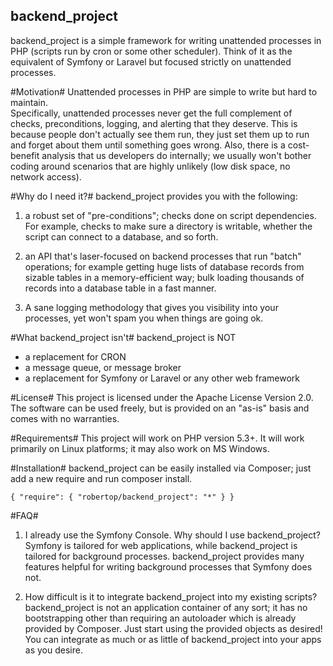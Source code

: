 backend_project 
---------------

backend_project is a simple framework for writing unattended processes in PHP 
(scripts run by cron or some other scheduler).  Think of it as the equivalent of 
Symfony or Laravel but focused strictly on unattended processes.

#Motivation#
Unattended processes in PHP are simple to write but hard to maintain.  
Specifically, unattended processes never get the full complement of checks, 
preconditions, logging, and alerting that they deserve.  This is because people 
don't actually see them run, they just set them up to run and forget about them 
until something goes wrong. Also, there is a cost-benefit analysis that us 
developers do internally; we usually won't bother coding around scenarios that 
are highly unlikely (low disk space, no network access).

#Why do I need it?#
backend_project provides you with the following:

1. a robust set of "pre-conditions"; checks done on script dependencies.  For 
example, checks to make sure a directory is writable, whether the script can 
connect to a database, and so forth.

2. an API that's laser-focused on backend processes that run "batch" operations; 
for example getting huge lists of database records from sizable tables in a 
memory-efficient way; bulk loading thousands of records into a database table 
in a fast manner.

3. A sane logging methodology that gives you visibility into your processes, yet
won't spam you when things are going ok.

#What backend_project isn't#
backend_project is NOT

* a replacement for CRON
* a message queue, or message broker
* a replacement for Symfony or Laravel or any other web framework

#License#
This project is licensed under the Apache License Version 2.0.  The software
can be used freely, but is provided on an "as-is" basis and comes with no 
warranties.

#Requirements#
This project will work on PHP version 5.3+. It will work primarily on Linux
platforms; it may also work on MS Windows.

#Installation#
backend_project can be easily installed via Composer; just add a new require
and run composer install.

``
{
    "require": {
        "robertop/backend_project": "*"
    }
}
``

#FAQ#
1. I already use the Symfony Console. Why should I use backend_project?
   Symfony is tailored for web applications, while backend_project is tailored 
   for background processes. backend_project provides many features helpful for
   writing background processes that Symfony does not.

2. How difficult is it to integrate backend_project into my existing scripts?
   backend_project is not an application container of any sort; it has no 
   bootstrapping other than requiring an autoloader which is already provided
   by Composer. Just start using the provided objects as desired! You can
   integrate as much or as little of backend_project into your apps as you
   desire.
